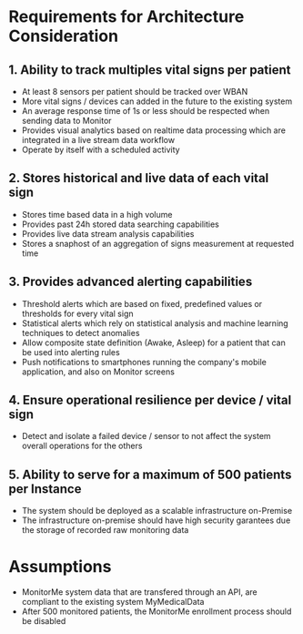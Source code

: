 # Requirements for Architecture Consideration

## 1. Ability to track multiples vital signs per patient
- At least 8 sensors per patient should be tracked over WBAN
- More vital signs / devices can added in the future to the existing system
- An average response time of 1s or less should be respected when sending data to Monitor
- Provides visual analytics based on realtime data processing which are integrated in a live stream data workflow
- Operate by itself with a scheduled activity

## 2. Stores historical and live data of each vital sign
- Stores time based data in a high volume
- Provides past 24h stored data searching capabilities
- Provides live data stream analysis capabilities
- Stores a snaphost of an aggregation of signs measurement at requested time

## 3. Provides advanced alerting capabilities
- Threshold alerts which are based on fixed, predefined values or thresholds for every vital sign
- Statistical alerts which rely on statistical analysis and machine learning techniques to detect anomalies
- Allow composite state definition (Awake, Asleep) for a patient that can be used into alerting rules
- Push notifications to smartphones running the company's mobile application, and also on Monitor screens

## 4. Ensure operational resilience per device / vital sign
- Detect and isolate a failed device / sensor to not affect the system overall operations for the others

## 5. Ability to serve for a maximum of 500 patients per Instance
- The system should be deployed as a scalable infrastructure on-Premise 
- The infrastructure on-premise should have high security garantees due the storage of recorded raw monitoring data


# Assumptions

- MonitorMe system data that are transfered through an API, are compliant to the existing system MyMedicalData
- After 500 monitored patients, the MonitorMe enrollment process should be disabled